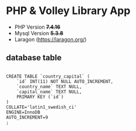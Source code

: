 # PHP & Volley Library App

- PHP Version ~~**7.4.16**~~
- Mysql Version ~~**5.3.8**~~
- Laragon (https://laragon.org/)

## database table

```mysql

CREATE TABLE `country_capital` (
	`id` INT(11) NOT NULL AUTO_INCREMENT,
	`country_name` TEXT NULL,
	`capital_name` TEXT NULL,
	PRIMARY KEY (`id`)
)
COLLATE='latin1_swedish_ci'
ENGINE=InnoDB
AUTO_INCREMENT=9
;

```

